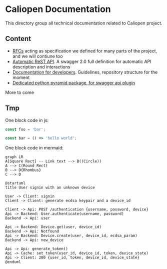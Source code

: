 # Caliopen Documentation

This directory group all technical documentation related to Caliopen project.

## Content

 * [RFCs](RFCs/) acting as specification we defined for many parts of the project, and we will contiune too
 * [Automatic ReST API](api). A swagger 2.0 full definition for automatic API description and interactions
 * [Documentation for developers](for-developers). Guidelines, repository structure for the moment
 * [Dedicated python pyramid package, for swagger api plugin](py.doc)

More to come


## Tmp

One block code in js:

```js
const foo = 'bar';

const bar = () => 'hello world';
```

One block code in mermaid:

```mermaid
graph LR
A[Square Rect] -- Link text --> B((Circle))
A --> C(Round Rect)
B --> D{Rhombus}
C --> D
```

```puml
@startuml
title User signin with an unknown device

User -> Client: signin
Client -> Client: generate ecdsa keypair and a device_id

Client -> Api: POST /authentication {username, password, device}
Api -> Backend: User.authenticate(username, password)
Backend -> Api: user

Api -> Backend: Device.get(user, device_id)
Backend -> Api: Notfound
Api -> Backend: Device.create(user, device_id, ecdsa_param)
Backend -> Api: new_device

Api -> Api: generate_token()
Api -> Cache: set_token(user_id, device_id, token, device_state)
Api -> Client: 200 {user_id, token, device_id, device_state}
@enduml
```
